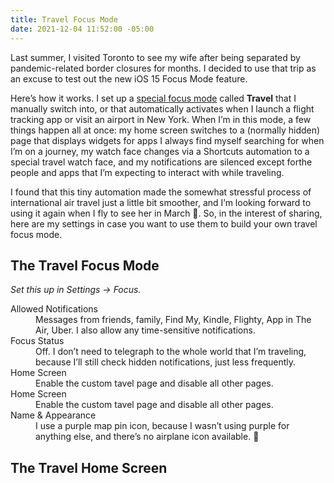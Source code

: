 ```yaml
---
title: Travel Focus Mode
date: 2021-12-04 11:52:00 -05:00
---
```


Last summer, I visited Toronto to see my wife after being separated by pandemic-related border closures for months. I decided to use that trip as an excuse to test out the new iOS 15 Focus Mode feature.

Here’s how it works. I set up a [special focus mode](https://twitter.com/mb/status/1429069655629500416) called **Travel** that I manually switch into, or that automatically activates when I launch a flight tracking app or visit an airport in New York. When I’m in this mode, a few things happen all at once: my home screen switches to a (normally hidden) page that displays widgets for apps I always find myself searching for when I’m on a journey, my watch face changes via a Shortcuts automation to a special travel watch face, and my notifications are silenced except forthe people and apps that I’m expecting to interact with while traveling.

I found that this tiny automation made the somewhat stressful process of international air travel just a little bit smoother, and I’m looking forward to using it again when I fly to see her in March 🤞. So, in the interest of sharing, here are my settings in case you want to use them to build your own travel focus mode.

## The Travel Focus Mode

*Set this up in Settings → Focus.*

<dl>
  <dt>Allowed Notifications</dt>
  <dd>Messages from friends, family, Find My, Kindle, Flighty, App in The Air, Uber. I also allow any time-sensitive notifications.</dd>
  <dt>Focus Status</dt>
  <dd>Off. I don’t need to telegraph to the whole world that I’m traveling, because I’ll still check hidden notifications, just less frequently.</dd>
  <dt>Home Screen</dt>
  <dd>Enable the custom tavel page and disable all other pages.</dd>
  <dt>Home Screen</dt>
  <dd>Enable the custom tavel page and disable all other pages.</dd>
  <dt>Name & Appearance</dt>
  <dd>I use a purple map pin icon, because I wasn’t using purple for anything else, and there’s no airplane icon available. 📍</dd>
</dl>

## The Travel Home Screen

